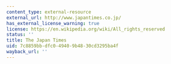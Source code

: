 ```yaml
---
content_type: external-resource
external_url: http://www.japantimes.co.jp/
has_external_license_warning: true
license: https://en.wikipedia.org/wiki/All_rights_reserved
status: ''
title: The Japan Times
uid: 7c8859bb-dfc0-4940-9b48-30cd3295ba4f
wayback_url: ''
---
```

